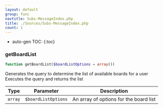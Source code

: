 ```yaml
---
layout: default
group: func
navtitle: Subs-MessageIndex.php
title: ./Sources/Subs-MessageIndex.php
count: 1
---
```

* auto-gen TOC:
{:toc}
### getBoardList

```php
function getBoardList($boardListOptions = array())
```
Generates the query to determine the list of available boards for a user
Executes the query and returns the list



Type|Parameter|Description
---|---|---
`array`|`$boardListOptions`|An array of options for the board list

